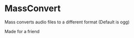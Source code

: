 # MassConvert

Mass converts audio files to a different format (Default is ogg)

Made for a friend 
